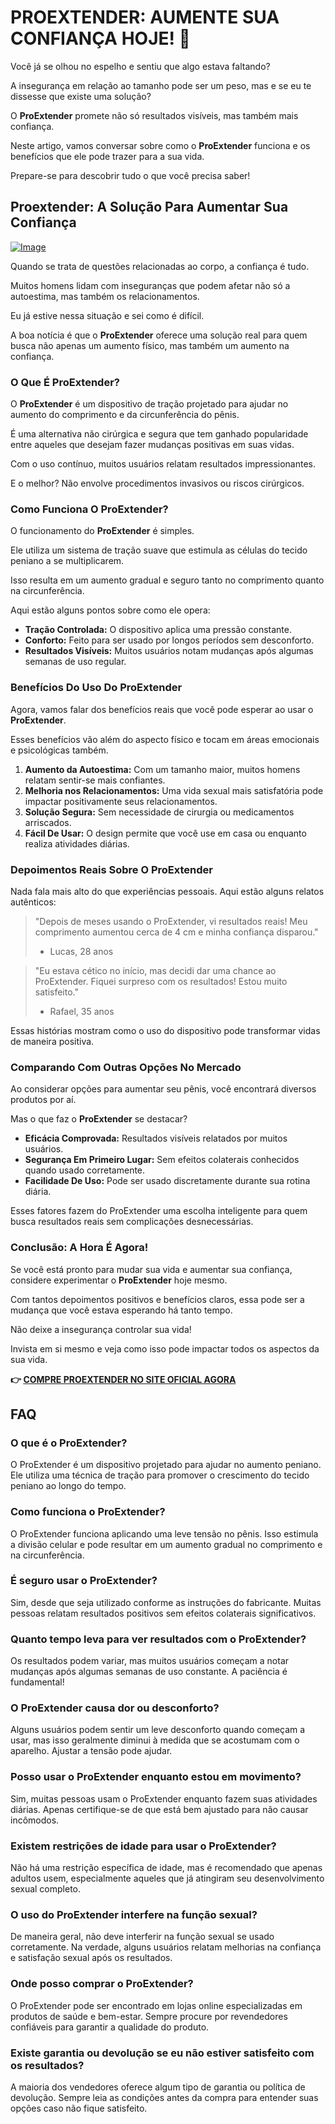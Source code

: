 # PROEXTENDER: AUMENTE SUA CONFIANÇA HOJE! 💪

Você já se olhou no espelho e sentiu que algo estava faltando? 

A insegurança em relação ao tamanho pode ser um peso, mas e se eu te dissesse que existe uma solução? 

O **ProExtender** promete não só resultados visíveis, mas também mais confiança. 

Neste artigo, vamos conversar sobre como o **ProExtender** funciona e os benefícios que ele pode trazer para a sua vida. 

Prepare-se para descobrir tudo o que você precisa saber!

## Proextender: A Solução Para Aumentar Sua Confiança

[![Image](https://www2.sellhealth.com/26/proextender_5_1.jpg)](https://gchaffi.com/SJ5M5YFX)

Quando se trata de questões relacionadas ao corpo, a confiança é tudo. 

Muitos homens lidam com inseguranças que podem afetar não só a autoestima, mas também os relacionamentos.

Eu já estive nessa situação e sei como é difícil. 

A boa notícia é que o **ProExtender** oferece uma solução real para quem busca não apenas um aumento físico, mas também um aumento na confiança.

### O Que É ProExtender?

O **ProExtender** é um dispositivo de tração projetado para ajudar no aumento do comprimento e da circunferência do pênis. 

É uma alternativa não cirúrgica e segura que tem ganhado popularidade entre aqueles que desejam fazer mudanças positivas em suas vidas.

Com o uso contínuo, muitos usuários relatam resultados impressionantes. 

E o melhor? Não envolve procedimentos invasivos ou riscos cirúrgicos.

### Como Funciona O ProExtender?

O funcionamento do **ProExtender** é simples. 

Ele utiliza um sistema de tração suave que estimula as células do tecido peniano a se multiplicarem. 

Isso resulta em um aumento gradual e seguro tanto no comprimento quanto na circunferência.

Aqui estão alguns pontos sobre como ele opera:

- **Tração Controlada:** O dispositivo aplica uma pressão constante.
- **Conforto:** Feito para ser usado por longos períodos sem desconforto.
- **Resultados Visíveis:** Muitos usuários notam mudanças após algumas semanas de uso regular.

### Benefícios Do Uso Do ProExtender

Agora, vamos falar dos benefícios reais que você pode esperar ao usar o **ProExtender**. 

Esses benefícios vão além do aspecto físico e tocam em áreas emocionais e psicológicas também.

1. **Aumento da Autoestima:** Com um tamanho maior, muitos homens relatam sentir-se mais confiantes.
2. **Melhoria nos Relacionamentos:** Uma vida sexual mais satisfatória pode impactar positivamente seus relacionamentos.
3. **Solução Segura:** Sem necessidade de cirurgia ou medicamentos arriscados.
4. **Fácil De Usar:** O design permite que você use em casa ou enquanto realiza atividades diárias.

### Depoimentos Reais Sobre O ProExtender

Nada fala mais alto do que experiências pessoais. Aqui estão alguns relatos autênticos:

> "Depois de meses usando o ProExtender, vi resultados reais! 
> Meu comprimento aumentou cerca de 4 cm e minha confiança disparou." 
> - Lucas, 28 anos

> "Eu estava cético no início, mas decidi dar uma chance ao ProExtender. 
> Fiquei surpreso com os resultados! Estou muito satisfeito." 
> - Rafael, 35 anos

Essas histórias mostram como o uso do dispositivo pode transformar vidas de maneira positiva.

### Comparando Com Outras Opções No Mercado

Ao considerar opções para aumentar seu pênis, você encontrará diversos produtos por aí. 

Mas o que faz o **ProExtender** se destacar?

- **Eficácia Comprovada:** Resultados visíveis relatados por muitos usuários.
- **Segurança Em Primeiro Lugar:** Sem efeitos colaterais conhecidos quando usado corretamente.
- **Facilidade De Uso:** Pode ser usado discretamente durante sua rotina diária.

Esses fatores fazem do ProExtender uma escolha inteligente para quem busca resultados reais sem complicações desnecessárias.

### Conclusão: A Hora É Agora!

Se você está pronto para mudar sua vida e aumentar sua confiança, considere experimentar o **ProExtender** hoje mesmo.

Com tantos depoimentos positivos e benefícios claros, essa pode ser a mudança que você estava esperando há tanto tempo.

Não deixe a insegurança controlar sua vida!

Invista em si mesmo e veja como isso pode impactar todos os aspectos da sua vida.



**👉 [COMPRE PROEXTENDER NO SITE OFICIAL AGORA](https://gchaffi.com/SJ5M5YFX)**

## FAQ

### O que é o ProExtender?

O ProExtender é um dispositivo projetado para ajudar no aumento peniano. Ele utiliza uma técnica de tração para promover o crescimento do tecido peniano ao longo do tempo.

### Como funciona o ProExtender?

O ProExtender funciona aplicando uma leve tensão no pênis. Isso estimula a divisão celular e pode resultar em um aumento gradual no comprimento e na circunferência.

### É seguro usar o ProExtender?

Sim, desde que seja utilizado conforme as instruções do fabricante. Muitas pessoas relatam resultados positivos sem efeitos colaterais significativos.

### Quanto tempo leva para ver resultados com o ProExtender?

Os resultados podem variar, mas muitos usuários começam a notar mudanças após algumas semanas de uso constante. A paciência é fundamental!

### O ProExtender causa dor ou desconforto?

Alguns usuários podem sentir um leve desconforto quando começam a usar, mas isso geralmente diminui à medida que se acostumam com o aparelho. Ajustar a tensão pode ajudar.

### Posso usar o ProExtender enquanto estou em movimento?

Sim, muitas pessoas usam o ProExtender enquanto fazem suas atividades diárias. Apenas certifique-se de que está bem ajustado para não causar incômodos.

### Existem restrições de idade para usar o ProExtender?

Não há uma restrição específica de idade, mas é recomendado que apenas adultos usem, especialmente aqueles que já atingiram seu desenvolvimento sexual completo.

### O uso do ProExtender interfere na função sexual?

De maneira geral, não deve interferir na função sexual se usado corretamente. Na verdade, alguns usuários relatam melhorias na confiança e satisfação sexual após os resultados.

### Onde posso comprar o ProExtender?

O ProExtender pode ser encontrado em lojas online especializadas em produtos de saúde e bem-estar. Sempre procure por revendedores confiáveis para garantir a qualidade do produto.

### Existe garantia ou devolução se eu não estiver satisfeito com os resultados?

A maioria dos vendedores oferece algum tipo de garantia ou política de devolução. Sempre leia as condições antes da compra para entender suas opções caso não fique satisfeito.